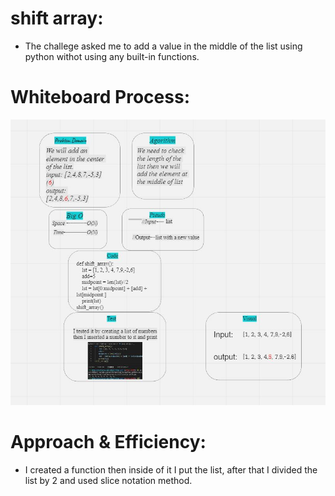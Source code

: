 # shift array:
- The challege asked me to add a value in the middle of the list using python withot using any built-in functions.

# Whiteboard Process:
 ![shift array](img/code-challenge2.jpg)

 # Approach & Efficiency:
 - I created a function then inside of it I put the list,
 after that I divided the list by 2 and used slice notation method.